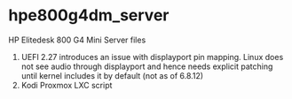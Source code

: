 # hpe800g4dm_server
HP Elitedesk 800 G4 Mini Server files

1) UEFI 2.27 introduces an issue with displayport pin mapping. Linux does not see audio through displayport and hence needs explicit patching until kernel includes it by default (not as of 6.8.12)
2) Kodi Proxmox LXC script

